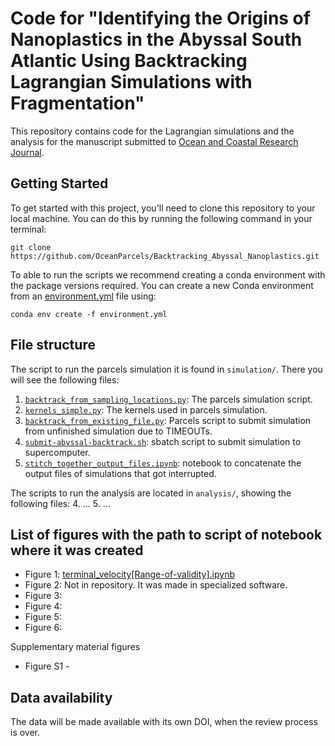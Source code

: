 # Code for "Identifying the Origins of Nanoplastics in the Abyssal South Atlantic Using Backtracking Lagrangian Simulations with Fragmentation"

This repository contains code for the Lagrangian simulations and the analysis for the manuscript submitted to [Ocean and Coastal Research Journal](https://www.ocr-journal.org/).

## Getting Started

To get started with this project, you'll need to clone this repository to your local machine. You can do this by running the following command in your terminal:


`git clone https://github.com/OceanParcels/Backtracking_Abyssal_Nanoplastics.git`

To able to run the scripts we recommend creating a conda environment with the package versions required. You can create a new Conda environment from an [environment.yml](environment.yml) file using:

`conda env create -f environment.yml`

## File structure
The script to run the parcels simulation it is found in `simulation/`. There you will see the following files:
1. [`backtrack_from_sampling_locations.py`](simulation/backtrack_from_sampling_locations.py): The parcels simulation script.
2. [`kernels_simple.py`](simulation/backtrack_from_sampling_locations.py): The kernels used in parcels simulation.
3. [`backtrack_from_existing_file.py`](simulation/backtrack_from_existing_file.py): Parcels script to submit simulation from unfinished simulation due to TIMEOUTs.
4. [`submit-abyssal-backtrack.sh`](simulation/submit-abyssal-backtrack.sh): sbatch script to submit simulation to supercomputer.
5. [`stitch_together_output_files.ipynb`](simulation/stitch_together_output_files.ipynb): notebook to concatenate the output files of simulations that got interrupted.

The scripts to run the analysis are located in `analysis/`, showing the following files:
4. ...
5. ...

## List of figures with the path to script of notebook where it was created
- Figure 1: [terminal_velocity[Range-of-validity].ipynb](analysis/terminal_velocity[Range-of-validity].ipynb)
- Figure 2: Not in repository. It was made in specialized software.
- Figure 3: 
- Figure 4:
- Figure 5:
- Figure 6:

Supplementary material figures
- Figure S1 -  

## Data availability
The data will be made available with its own DOI, when the review process is over.
